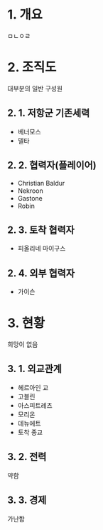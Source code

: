 # 1. 개요
ㅁㄴㅇㄹ

# 2. 조직도
대부분의 일반 구성원 

## 2. 1. 저항군 기존세력
- 베너모스
- 델타

## 2. 2. 협력자(플레이어)
- Christian Baldur
- Nekroon
- Gastone
- Robin

## 2. 3. 토착 협력자
- 피올리네 마이구스

## 2. 4. 외부 협력자
- 가이슨

# 3. 현황
희망이 없음

## 3. 1. 외교관계
- 헤르아인 교
- 고블린
- 아스피트레츠
- 모리온
- 데뉴에트
- 토착 종교

## 3. 2. 전력
약함

## 3. 3. 경제
가난함
